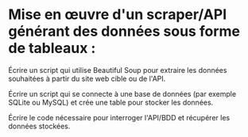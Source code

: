  # Mise en œuvre d'un scraper/API générant des données sous forme de tableaux : #


Écrire un script qui utilise Beautiful Soup pour extraire les données souhaitées à partir du site web cible ou de l'API.

Écrire un script qui se connecte à une base de données (par exemple SQLite ou MySQL) et crée une table pour stocker les données.

Écrire le code nécessaire pour interroger l'API/BDD et récupérer les données stockées.
